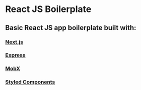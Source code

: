 # React JS Boilerplate

## Basic React JS app boilerplate built with:

### [Next.js](https://github.com/zeit/next.js)

### [Express](https://github.com/expressjs/express)

### [MobX](https://github.com/mobxjs/mobx)

### [Styled Components](https://github.com/styled-components/styled-components)
